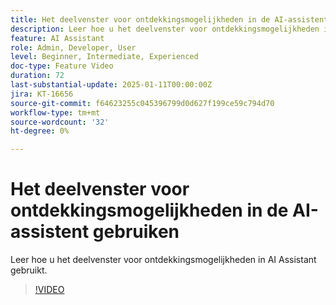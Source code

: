 ```yaml
---
title: Het deelvenster voor ontdekkingsmogelijkheden in de AI-assistent gebruiken
description: Leer hoe u het deelvenster voor ontdekkingsmogelijkheden in AI Assistant gebruikt.
feature: AI Assistant
role: Admin, Developer, User
level: Beginner, Intermediate, Experienced
doc-type: Feature Video
duration: 72
last-substantial-update: 2025-01-11T00:00:00Z
jira: KT-16656
source-git-commit: f64623255c045396799d0d627f199ce59c794d70
workflow-type: tm+mt
source-wordcount: '32'
ht-degree: 0%

---
```



# Het deelvenster voor ontdekkingsmogelijkheden in de AI-assistent gebruiken

Leer hoe u het deelvenster voor ontdekkingsmogelijkheden in AI Assistant gebruikt.

>[!VIDEO](https://video.tv.adobe.com/v/3440962/?learn=on&enablevpops)
